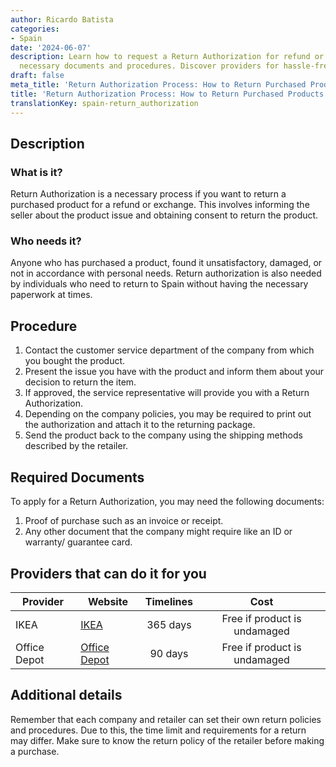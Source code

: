 ```yaml
---
author: Ricardo Batista
categories:
- Spain
date: '2024-06-07'
description: Learn how to request a Return Authorization for refund or exchange, including
  necessary documents and procedures. Discover providers for hassle-free returns.
draft: false
meta_title: 'Return Authorization Process: How to Return Purchased Products'
title: 'Return Authorization Process: How to Return Purchased Products'
translationKey: spain-return_authorization
---
```



## Description
### What is it?
Return Authorization is a necessary process if you want to return a purchased product for a refund or exchange. This involves informing the seller about the product issue and obtaining consent to return the product.

### Who needs it?
Anyone who has purchased a product, found it unsatisfactory, damaged, or not in accordance with personal needs. Return authorization is also needed by individuals who need to return to Spain without having the necessary paperwork at times.

## Procedure
1. Contact the customer service department of the company from which you bought the product.
2. Present the issue you have with the product and inform them about your decision to return the item.
3. If approved, the service representative will provide you with a Return Authorization.
4. Depending on the company policies, you may be required to print out the authorization and attach it to the returning package.
5. Send the product back to the company using the shipping methods described by the retailer.

## Required Documents
To apply for a Return Authorization, you may need the following documents:
1. Proof of purchase such as an invoice or receipt.
2. Any other document that the company might require like an ID or warranty/ guarantee card.

## Providers that can do it for you

| Provider        |     Website     |     Timelines    |       Cost      |
| --------------- | --------------- |  :-------------: | :-------------: |
| IKEA      |  [IKEA](https://www.ikea.com/)       |      365 days      |        Free if product is undamaged       |
| Office Depot     |  [Office Depot](https://www.officedepot.com/)       |      90 days      |        Free if product is undamaged       |

## Additional details
Remember that each company and retailer can set their own return policies and procedures. Due to this, the time limit and requirements for a return may differ. Make sure to know the return policy of the retailer before making a purchase.